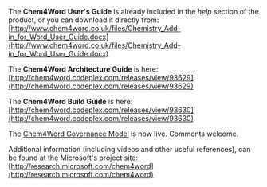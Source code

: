 The **Chem4Word User's Guide** is already included in the _help_ section of the product, or you can download it directly from:
[http://www.chem4word.co.uk/files/Chemistry_Add-in_for_Word_User_Guide.docx](http://www.chem4word.co.uk/files/Chemistry_Add-in_for_Word_User_Guide.docx)

The **Chem4Word Architecture Guide** is here:
[http://chem4word.codeplex.com/releases/view/93629](http://chem4word.codeplex.com/releases/view/93629)

The **Chem4Word Build Guide** is here:
[http://chem4word.codeplex.com/releases/view/93630](http://chem4word.codeplex.com/releases/view/93630)

The [Chem4Word Governance Model](Chem4Word-Governance-Model)  is now live.  Comments welcome.

Additional information (including videos and other useful references), can be found at the Microsoft's project site:
[http://research.microsoft.com/chem4word](http://research.microsoft.com/chem4word)